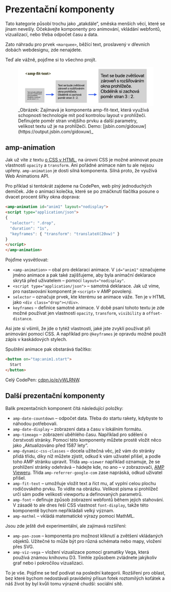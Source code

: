 # Prezentační komponenty

Tato kategorie působí trochu jako „atakdále“, směska menších věcí, které se jinam nevešly. Očekávejte komponenty pro animování, vkládání webfontů, vizualizací, nebo třeba odpočet času a data.

Zato náhradu pro prvek `<marquee>`, běžící text, proslavený v dřevních dobách webdesignu, zde nenajdete.

Teď ale vážně, pojďme si to všechno projít.

<figure>
<img src="../dist/images/original/vdamp/amp-fit-text.png"  height="540"  width="1920" alt="">
<figcaption markdown="1">
_Obrázek: Zajímavá je komponenta amp-fit-text, která využívá schopnosti technologie mít pod kontrolou layout v prohlížeči. Definujete poměr stran vnějšího prvku a další parametry, velikost textu už je na prohlížeči. Demo: [jsbin.com/gidoxuw](https://output.jsbin.com/gidoxuw)_
</figcaption>
</figure>

## amp-animation

Jak už víte z textu [o CSS v HTML](amp-css.md), na úrovni CSS je možné animovat pouze vlastnosti `opacity` a `transform`. Ani pořádné animace nám tu ale nejsou upřeny. `amp-animation` je dosti silná komponenta. Silná proto, že využívá Web Animations API.

Pro příklad si tentokrát zajdeme na CodePen, web plný jednoduchých demíček. Jde o animaci kolečka, které se po zmáčknutí tlačítka posune o dvacet procent šířky okna doprava:

```html
<amp-animation id="anim1" layout="nodisplay">
<script type="application/json">
{
  "selector": ".drop",
  "duration": "1s",
  "keyframes": { "transform": "translateX(20vw)" }
}
</script>
</amp-animation>
```

Pojďme vysvětlovat:

* `<amp-animation>` – obal pro deklaraci animace. V `id="anim1"` označujeme jméno animace a pak také zajišťujeme, aby byla animační deklarace skrytá před uživatelem – pomocí `layout="nodisplay"`.
* `<script type="application/json">` – samotná deklarace. Jak už víme, pro nastavování komponent je `<script>` v AMP povolený.
* `selector` – označuje prvek, kte kterému se animace váže. Ten je v HTML jako `<div class="drop"></div>`.
* `keyframes` – definice samotné animace. V době psaní tohoto textu je zde možné používat jen vlastnosti `opacity`, `transform`, `visibility` a `offset-distance`.

Asi jste si všimli, že jde o tytéž vlastnosti, jaké jste zvyklí používat při animování pomocí CSS. A například pro `@keyframes` je opravdu možné použít zápis v kaskádových stylech.

Spuštění animace pak obstarává tlačítko:

```html
<button on="tap:anim1.start">
  Start
</button>
```

Celý CodePen: [cdpn.io/e/yWLRNW](https://codepen.io/machal/pen/yWLRNW).

## Další prezentační komponenty

Balík prezentačních komponent čítá následující položky:

* `amp-date-countdown` – odpočet data. Třeba do startu rakety, kdybyste to náhodou potřebovali.
* `amp-date-display` – zobrazení data a času v lokálním formátu.
* `amp-timeago` – zobrazení uběhlého času. Například pro sdělení o čerstvosti stránky. Pomocí této komponenty můžete prostě vložit něco jako „Aktualizováno před 1587 lety“.
* `amp-dynamic-css-classes` – docela užitečná věc, jež vám do stránky přidá třídu, díky níž můžete zjistit, odkud k vám uživatel přišel, a podle toho AMP stránku upravit. Třída `amp-viewer` například oznamuje, že se prohlížení stránky odehrává  – hádejte kde, no ano – v zobrazovači, [AMP Vieweru](amp-viewer.md). Třída `amp-referrer-google-com` zase napráská, odkud uživatel přišel.
* `amp-fit-text` – umožňuje vložit text a říct mu, ať vyplní celou plochu rodičovského prvku. To vidíte na obrázku. Velikost písma si prohlížeč určí sám podle velikosti viewportu a definovaných parametrů.
* `amp-font` – definuje způsob zobrazení webfontů během jejich stahování. V zásadě to ale dnes řeší CSS vlastnost `font-display`, takže této komponentě bychom nepřikládali velký význam.
* `amp-mathml` – vkládá matematické výrazy pomocí MathML.

Jsou zde ještě dvě experimentální, ale zajímavá rozšíření:

* `amp-pan-zoom` – komponenta pro možnost kliknutí a zvětšení vkládaných objektů. Užitečné to může být pro různá schémata nebo mapy, vložení přes SVG.
* `amp-viz-vega` – vložení vizualizace pomocí gramatiky Vega, která používá známou knihovnu D3. Tímhle způsobem zvládnete jakýkoliv graf nebo i pokročilou vizualizaci.

To je vše. Pojďme se teď podívat na poslední kategorii. Rozšíření pro oblast, bez které bychom nedostávali pravidelný přísun fotek roztomilých koťátek a náš život by byl kvůli tomu výrazně chudší: sociální sítě.
